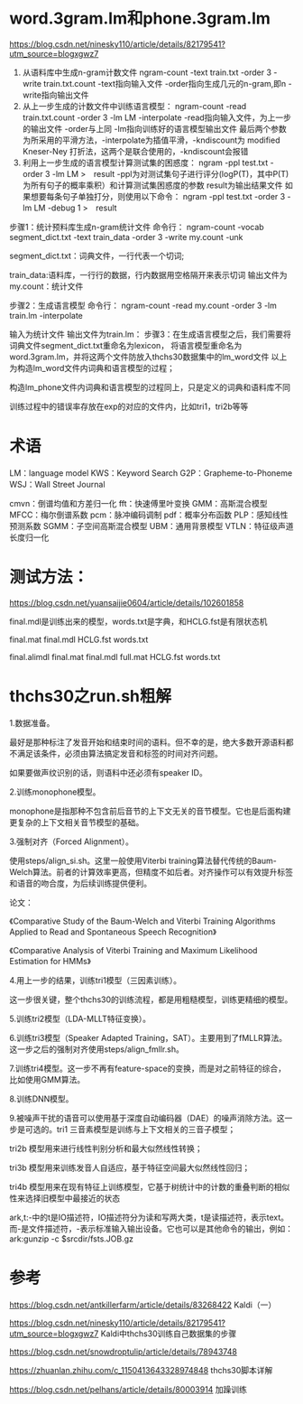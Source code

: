 # word.3gram.lm和phone.3gram.lm
https://blog.csdn.net/ninesky110/article/details/82179541?utm_source=blogxgwz7

1. 从语料库中生成n-gram计数文件
ngram-count -text train.txt -order 3 -write train.txt.count
-text指向输入文件
-order指向生成几元的n-gram,即n
-write指向输出文件
2. 从上一步生成的计数文件中训练语言模型：
ngram-count -read train.txt.count -order 3 -lm LM -interpolate
-read指向输入文件，为上一步的输出文件
-order与上同
-lm指向训练好的语言模型输出文件
最后两个参数为所采用的平滑方法，-interpolate为插值平滑，-kndiscount为 modified　Kneser-Ney 打折法，这两个是联合使用的，-kndiscount会报错
3. 利用上一步生成的语言模型计算测试集的困惑度：
   ngram -ppl test.txt -order 3 -lm LM >　result
   -ppl为对测试集句子进行评分(logP(T)，其中P(T)为所有句子的概率乘积）和计算测试集困惑度的参数
   result为输出结果文件
   如果想要每条句子单独打分，则使用以下命令：
   ngram -ppl test.txt -order 3 -lm LM -debug 1 >　result

步骤1：统计预料库生成n-gram统计文件
命令行：
ngram-count -vocab segment_dict.txt -text train_data -order 3 -write my.count -unk

segment_dict.txt：词典文件，一行代表一个切词;

train_data:语料库，一行行的数据，行内数据用空格隔开来表示切词
输出文件为
my.count：统计文件

步骤2：生成语言模型
命令行：
ngram-count -read my.count -order 3 -lm train.lm -interpolate

输入为统计文件
输出文件为train.lm：
步骤3：在生成语言模型之后，我们需要将词典文件segment_dict.txt重命名为lexicon，
将语言模型重命名为word.3gram.lm，并将这两个文件防放入thchs30数据集中的lm_word文件
以上为构造lm_word文件内词典和语言模型的过程；

构造lm_phone文件内词典和语言模型的过程同上，只是定义的词典和语料库不同

训练过程中的错误率存放在exp的对应的文件内，比如tri1，tri2b等等

# 术语
LM：language model
KWS：Keyword Search
G2P：Grapheme-to-Phoneme
WSJ：Wall Street Journal

cmvn：倒谱均值和方差归一化
fft：快速傅里叶变换
GMM：高斯混合模型
MFCC：梅尔倒谱系数
pcm：脉冲编码调制
pdf：概率分布函数
PLP：感知线性预测系数
SGMM：子空间高斯混合模型
UBM：通用背景模型
VTLN：特征级声道长度归一化 



# 测试方法：
https://blog.csdn.net/yuansaijie0604/article/details/102601858

 final.mdl是训练出来的模型，words.txt是字典，和HCLG.fst是有限状态机 

 final.mat final.mdl HCLG.fst words.txt 

 final.alimdl final.mat final.mdl full.mat HCLG.fst words.txt 



# thchs30之run.sh粗解
1.数据准备。

最好是那种标注了发音开始和结束时间的语料。但不幸的是，绝大多数开源语料都不满足该条件，必须由算法搞定发音和标签的时间对齐问题。

如果要做声纹识别的话，则语料中还必须有speaker ID。

2.训练monophone模型。

monophone是指那种不包含前后音节的上下文无关的音节模型。它也是后面构建更复杂的上下文相关音节模型的基础。

3.强制对齐（Forced Alignment）。

使用steps/align_si.sh。这里一般使用Viterbi training算法替代传统的Baum-Welch算法。前者的计算效率更高，但精度不如后者。对齐操作可以有效提升标签和语音的吻合度，为后续训练提供便利。

论文：

《Comparative Study of the Baum-Welch and Viterbi Training Algorithms Applied to Read and Spontaneous Speech Recognition》

《Comparative Analysis of Viterbi Training and Maximum Likelihood Estimation for HMMs》

4.用上一步的结果，训练tri1模型（三因素训练）。

这一步很关键，整个thchs30的训练流程，都是用粗糙模型，训练更精细的模型。

5.训练tri2模型（LDA-MLLT特征变换）。

6.训练tri3模型（Speaker Adapted Training，SAT）。主要用到了fMLLR算法。这一步之后的强制对齐使用steps/align_fmllr.sh。

7.训练tri4模型。这一步不再有feature-space的变换，而是对之前特征的综合，比如使用GMM算法。

8.训练DNN模型。

9.被噪声干扰的语音可以使用基于深度自动编码器（DAE）的噪声消除方法。这一步是可选的。tri1 三音素模型是训练与上下文相关的三音子模型；



tri2b 模型用来进行线性判别分析和最大似然线性转换；

tri3b 模型用来训练发音人自适应，基于特征空间最大似然线性回归；

tri4b 模型用来在现有特征上训练模型，它基于树统计中的计数的重叠判断的相似性来选择旧模型中最接近的状态







ark,t:-中的t是IO描述符，IO描述符分为读和写两大类，t是读描述符，表示text。
而-是文件描述符，-表示标准输入输出设备。它也可以是其他命令的输出，例如：
ark:gunzip -c $srcdir/fsts.JOB.gz







# 参考

https://blog.csdn.net/antkillerfarm/article/details/83268422  Kaldi（一）

https://blog.csdn.net/ninesky110/article/details/82179541?utm_source=blogxgwz7 Kaldi中thchs30训练自己数据集的步骤

https://blog.csdn.net/snowdroptulip/article/details/78943748 

https://zhuanlan.zhihu.com/c_1150413643328974848 thchs30脚本详解

https://blog.csdn.net/pelhans/article/details/80003914  加躁训练

